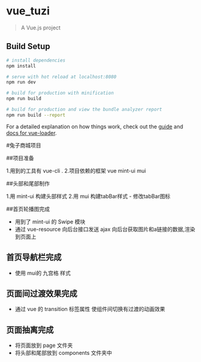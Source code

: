 # vue_tuzi

> A Vue.js project

## Build Setup

``` bash
# install dependencies
npm install

# serve with hot reload at localhost:8080
npm run dev

# build for production with minification
npm run build

# build for production and view the bundle analyzer report
npm run build --report
```

For a detailed explanation on how things work, check out the [guide](http://vuejs-templates.github.io/webpack/) and [docs for vue-loader](http://vuejs.github.io/vue-loader).

#兔子商城项目

##项目准备

1.用到的工具有 vue-cli . 
2.项目依赖的框架 vue  mint-ui  mui

##头部和尾部制作

1.用 mint-ui 构建头部样式
2.用 mui 构建tabBar样式
    - 修改tabBar图标

##首页轮播图完成

- 用到了 mint-ui 的 Swipe 模块
- 通过 vue-resource 向后台接口发送 ajax 向后台获取图片和a链接的数据,渲染到页面上 

## 首页导航栏完成

- 使用 mui的 九宫格 样式

## 页面间过渡效果完成

- 通过 vue 的 transition 标签属性 使组件间切换有过渡的动画效果

## 页面抽离完成

- 将页面放到 page 文件夹
- 将头部和尾部放到 components 文件夹中
